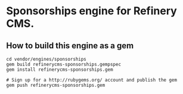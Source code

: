 # Sponsorships engine for Refinery CMS.

## How to build this engine as a gem

    cd vendor/engines/sponsorships
    gem build refinerycms-sponsorships.gempspec
    gem install refinerycms-sponsorships.gem
    
    # Sign up for a http://rubygems.org/ account and publish the gem
    gem push refinerycms-sponsorships.gem